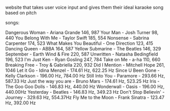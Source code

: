 website that takes user voice input and gives them their ideal karaoke song based on pitch


songs:

Dangerous Woman - Ariana Grande 146, 987
Your Man - Josh Turner 98, 440
You Belong With Me - Taylor Swift  185, 554
Nonsense - Sabrina Carpenter 174, 523
What Makes You Beautiful - One Direction 123, 415
Dancing Queen - ABBA 164, 587
Yellow Submarine - The Beatles 146, 329
September - Earth Wind & Fire 220, 587
Unwritten - Natasha Bedingfield 196, 523
I'm Just Ken - Ryan Gosling 247, 784
Take on Me - a-ha 110, 660
Breaking Free - Troy & Gabriella 220, 932
Did I Mention - Mitchell Hope 261, 1046
Let it Go - Idina Menzel - 174.61 Hz, 622.25 Hz
Since U Been Gone - Kelly Clarkson - 196.00 Hz, 784.00 Hz
Still Into You - Paramore - 293.66 Hz, 587.33 Hz
Just the way you are - Bruno Mars - 174.61 Hz, 523.25 Hz
Iris - The Goo Goo Dolls - 146.83 Hz, 440.00 Hz
Wonderwall - Oasis - 196.00 Hz, 440.00Hz
Yesterday - Beatles - 146.83 Hz, 349.23 Hz 
Don't Stop Believin' - Journey - 329.63 Hz, 554.37Hz
Fly Me to the Moon - Frank Sinatra - 123.47 Hz, 392.00 Hz
